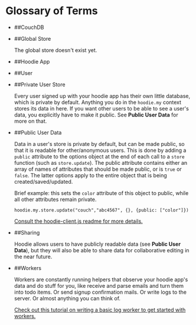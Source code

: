# Glossary of Terms

* ##CouchDB

* ##Global Store

	The global store doesn't exist yet.

* ##Hoodie App

* ##User

* ##Private User Store

	Every user signed up with your hoodie app has their own little database, which is private by default. Anything you do in the `hoodie.my` context stores its data in here. If you want other users to be able to see a user's data, you explicitly have to make it public. See **Public User Data** for more on that.

* ##Public User Data

	Data in a user's store is private by default, but can be made public, so that it is readable for other/anonymous users. This is done by adding a `public` attribute to the options object at the end of each call to a `store` function (such as `store.update`). The public attribute contains either an array of  names of attributes that should be made public, or is `true` or `false`. The latter options apply to the entire object that is being created/saved/updated.

	Brief example: this sets the `color` attribute of this object to public, while all other attributes remain private.

	`hoodie.my.store.update("couch","abc4567", {}, {public: ["color"]})`

	[Consult the hoodie-client.js readme for more details.](https://github.com/hoodiehq/hoodie-client.js/blob/b790bb09613e25b907af0e10a444cdcee98d910b/README.md)

* ##Sharing

	Hoodie allows users to have publicly readable data (see **Public User Data**), but they will also be able to share data for collaborative editing in the near future.

* ##Workers

	Workers are constantly running helpers that observe your hoodie app's data and do stuff for you, like receive and parse emails and turn them into todo items. Or send signup confirmation mails. Or write logs to the server. Or almost anything you can think of.

	[Check out this tutorial on writing a basic log worker to get started with workers.](https://github.com/hoodiehq/documentation/blob/master/worker.md)


